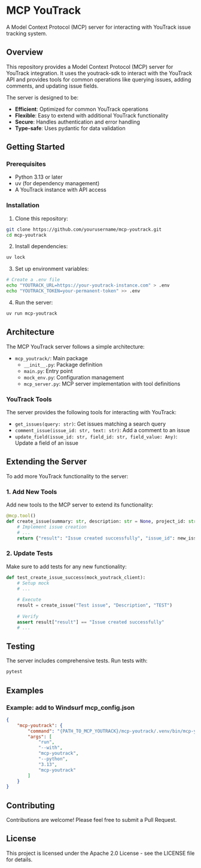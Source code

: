 # MCP YouTrack

A Model Context Protocol (MCP) server for interacting with YouTrack issue tracking system.

## Overview

This repository provides a Model Context Protocol (MCP) server for YouTrack integration. It uses the youtrack-sdk to interact with the YouTrack API and provides tools for common operations like querying issues, adding comments, and updating issue fields.

The server is designed to be:
- **Efficient**: Optimized for common YouTrack operations
- **Flexible**: Easy to extend with additional YouTrack functionality
- **Secure**: Handles authentication and error handling
- **Type-safe**: Uses pydantic for data validation

## Getting Started

### Prerequisites

- Python 3.13 or later
- uv (for dependency management)
- A YouTrack instance with API access

### Installation

1. Clone this repository:
```bash
git clone https://github.com/yourusername/mcp-youtrack.git
cd mcp-youtrack
```

2. Install dependencies:
```bash
uv lock
```

3. Set up environment variables:
```bash
# Create a .env file
echo "YOUTRACK_URL=https://your-youtrack-instance.com" > .env
echo "YOUTRACK_TOKEN=your-permanent-token" >> .env
```

4. Run the server:
```bash
uv run mcp-youtrack
```

## Architecture

The MCP YouTrack server follows a simple architecture:

- `mcp_youtrack/`: Main package
  - `__init__.py`: Package definition
  - `main.py`: Entry point
  - `mock_env.py`: Configuration management
  - `mcp_server.py`: MCP server implementation with tool definitions

### YouTrack Tools

The server provides the following tools for interacting with YouTrack:

- `get_issues(query: str)`: Get issues matching a search query
- `comment_issue(issue_id: str, text: str)`: Add a comment to an issue
- `update_field(issue_id: str, field_id: str, field_value: Any)`: Update a field of an issue

## Extending the Server

To add more YouTrack functionality to the server:

### 1. Add New Tools

Add new tools to the MCP server to extend its functionality:

```python
@mcp.tool()
def create_issue(summary: str, description: str = None, project_id: str = None):
    # Implement issue creation
    # ...
    return {"result": "Issue created successfully", "issue_id": new_issue.id}
```

### 2. Update Tests

Make sure to add tests for any new functionality:

```python
def test_create_issue_success(mock_youtrack_client):
    # Setup mock
    # ...
    
    # Execute
    result = create_issue("Test issue", "Description", "TEST")
    
    # Verify
    assert result["result"] == "Issue created successfully"
    # ...
```

## Testing

The server includes comprehensive tests. Run tests with:

```bash
pytest
```

## Examples

### Example: add to Windsurf mcp_config.json
```json
{
    "mcp-youtrack": {
        "command": "{PATH_TO_MCP_YOUTRACK}/mcp-youtrack/.venv/bin/mcp-youtrack",
        "args": [
            "run",
            "--with",
            "mcp-youtrack",
            "--python",
            "3.13",
            "mcp-youtrack"
        ]
    }
}
```


## Contributing

Contributions are welcome! Please feel free to submit a Pull Request.

## License

This project is licensed under the Apache 2.0 License - see the LICENSE file for details.
